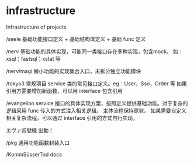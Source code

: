 # infrastructure
Infrastructure of projects

/seele 基础功能接口定义 + 基础结构体定义 + 基础 func 定义

/nerv 基础功能的具体实现，可能同一类接口存在多种实现，包含mock。
如：xsql；fastsql；xstat 等

/nerv/magi 微小功能的实现集合入口，未拆分独立功能模块

/tokyo3 常规项目 service 类的常见接口定义。eg：User，Sso，Order 等
如果引用方需要增加新函数，可以用 interface 包含引用

/evangelion service 接口的具体实现方案，按照定义提供基础功能。对于复杂的逻辑采用 func 传入的方式注入相关逻辑。
主体流程保持原状。
如果需要自定义相关复杂流程，可以通过 interface 引用的方式自行实现。

エヴァ贰號機 出動！

/pkg 通用功能函数封装入口

/KommSüsserTod docs